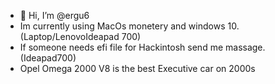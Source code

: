 - 👋 Hi, I’m @ergu6
- Im currently using MacOs monetery and windows 10. (Laptop/LenovoIdeapad 700)
- If someone needs efi file for Hackintosh send me massage.(Ideapad700)
- Opel Omega 2000 V8 is the best Executive car on 2000s

<!---
ergu6/ergu6 is a ✨ special ✨ repository because its `README.md` (this file) appears on your GitHub profile.
You can click the Preview link to take a look at your changes.
--->
